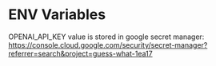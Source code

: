 # ENV Variables

OPENAI_API_KEY value is stored in google secret manager:
https://console.cloud.google.com/security/secret-manager?referrer=search&project=guess-what-1ea17
